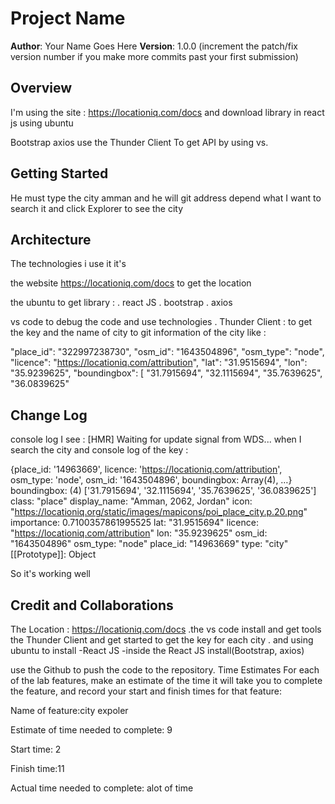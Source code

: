 # Project Name

**Author**: Your Name Goes Here
**Version**: 1.0.0 (increment the patch/fix version number if you make more commits past your first submission)

## Overview
<!-- Provide a high level overview of what this application is and why you are building it, beyond the fact that it's an assignment for this class. (i.e. What's your problem domain?) -->

I'm using the site : https://locationiq.com/docs and download library in react js using ubuntu

Bootstrap
axios
use the Thunder Client To get API by using vs.
## Getting Started
<!-- What are the steps that a user must take in order to build this app on their own machine and get it running? -->
He must type the city amman and he will git address depend what I want to search it and click Explorer to see the city

## Architecture
<!-- Provide a detailed description of the application design. What technologies (languages, libraries, etc) you're using, and any other relevant design information. -->
The technologies i use it it's

the website https://locationiq.com/docs to get the location

the ubuntu to get library : . react JS . bootstrap . axios

vs code to debug the code and use technologies . Thunder Client : to get the key and the name of city to git information of the city like :

"place_id": "322997238730", "osm_id": "1643504896", "osm_type": "node", "licence": "https://locationiq.com/attribution", "lat": "31.9515694", "lon": "35.9239625", "boundingbox": [ "31.7915694", "32.1115694", "35.7639625", "36.0839625"


## Change Log
 console log I see : [HMR] Waiting for update signal from WDS... when I search the city and console log of the key :

{place_id: '14963669', licence: 'https://locationiq.com/attribution', osm_type: 'node', osm_id: '1643504896', boundingbox: Array(4), …} boundingbox: (4) ['31.7915694', '32.1115694', '35.7639625', '36.0839625'] class: "place" display_name: "Amman, 2062, Jordan" icon: "https://locationiq.org/static/images/mapicons/poi_place_city.p.20.png" importance: 0.7100357861995525 lat: "31.9515694" licence: "https://locationiq.com/attribution" lon: "35.9239625" osm_id: "1643504896" osm_type: "node" place_id: "14963669" type: "city" [[Prototype]]: Object

So it's working well

## Credit and Collaborations
<!-- Give credit (and a link) to other people or resources that helped you build this application. -->
The Location : https://locationiq.com/docs .the vs code install and get tools the Thunder Client and get started to get the key for each city . and using ubuntu to install -React JS -inside the React JS install(Bootstrap, axios)

use the Github to push the code to the repository.
Time Estimates For each of the lab features, make an estimate of the time it will take you to complete the feature, and record your start and finish times for that feature:





Name of feature:city expoler

Estimate of time needed to complete: 9

Start time: 2

Finish time:11

Actual time needed to complete: alot of time